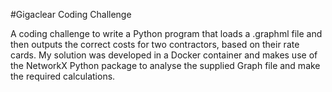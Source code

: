 #Gigaclear Coding Challenge

A coding challenge to write a Python program that loads a .graphml file and then outputs the correct costs for two contractors, based on their rate cards. My solution was developed in a Docker container and makes use of the NetworkX Python package to analyse the supplied Graph file and make the required calculations.